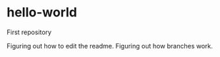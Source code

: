 hello-world
===========

First repository

Figuring out how to edit the readme.
Figuring out how branches work.
